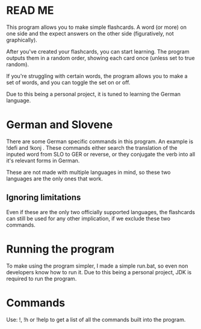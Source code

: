 # READ ME
This program allows you to make simple flashcards. A word (or more) on one side and the expect answers on the other side (figuratively, not graphically).

After you've created your flashcards, you can start learning. The program outputs them in a random order, showing each card once (unless set to true random).

If you're struggling with certain words, the program allows you to make a set of words, and you can toggle the set on or off.

Due to this being a personal project, it is tuned to learning the German language.

# German and Slovene

There are some German specific commands in this program. An example is !defi and !konj . These commands either search the translation of the inputed word from SLO to GER or reverse, or they conjugate the verb into all it's relevant forms in German.

These are not made with multiple languages in mind, so these two languages are the only ones that work.

## Ignoring limitations

Even if these are the only two officially supported languages, the flashcards can still be used for any other implication, if we exclude these two commands.

# Running the program
To make using the program simpler, I made a simple run.bat, so even non developers know how to run it. Due to this being a personal project, JDK is required to run the program.

# Commands
Use: !, !h or !help to get a list of all the commands built into the program.